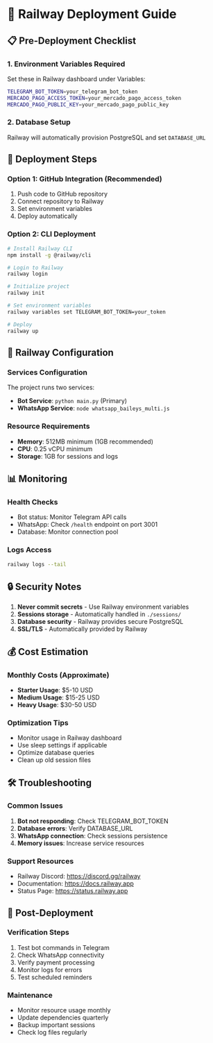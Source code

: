 # 🚂 Railway Deployment Guide

## 📋 Pre-Deployment Checklist

### 1. Environment Variables Required
Set these in Railway dashboard under Variables:

```bash
TELEGRAM_BOT_TOKEN=your_telegram_bot_token
MERCADO_PAGO_ACCESS_TOKEN=your_mercado_pago_access_token  
MERCADO_PAGO_PUBLIC_KEY=your_mercado_pago_public_key
```

### 2. Database Setup
Railway will automatically provision PostgreSQL and set `DATABASE_URL`

## 🚀 Deployment Steps

### Option 1: GitHub Integration (Recommended)
1. Push code to GitHub repository
2. Connect repository to Railway
3. Set environment variables
4. Deploy automatically

### Option 2: CLI Deployment
```bash
# Install Railway CLI
npm install -g @railway/cli

# Login to Railway
railway login

# Initialize project
railway init

# Set environment variables
railway variables set TELEGRAM_BOT_TOKEN=your_token

# Deploy
railway up
```

## 🔧 Railway Configuration

### Services Configuration
The project runs two services:
- **Bot Service**: `python main.py` (Primary)
- **WhatsApp Service**: `node whatsapp_baileys_multi.js`

### Resource Requirements
- **Memory**: 512MB minimum (1GB recommended)
- **CPU**: 0.25 vCPU minimum
- **Storage**: 1GB for sessions and logs

## 📊 Monitoring

### Health Checks
- Bot status: Monitor Telegram API calls
- WhatsApp: Check `/health` endpoint on port 3001
- Database: Monitor connection pool

### Logs Access
```bash
railway logs --tail
```

## 🔒 Security Notes

1. **Never commit secrets** - Use Railway environment variables
2. **Sessions storage** - Automatically handled in `./sessions/`
3. **Database security** - Railway provides secure PostgreSQL
4. **SSL/TLS** - Automatically provided by Railway

## 💰 Cost Estimation

### Monthly Costs (Approximate)
- **Starter Usage**: $5-10 USD
- **Medium Usage**: $15-25 USD  
- **Heavy Usage**: $30-50 USD

### Optimization Tips
- Monitor usage in Railway dashboard
- Use sleep settings if applicable
- Optimize database queries
- Clean up old session files

## 🛠️ Troubleshooting

### Common Issues
1. **Bot not responding**: Check TELEGRAM_BOT_TOKEN
2. **Database errors**: Verify DATABASE_URL
3. **WhatsApp connection**: Check sessions persistence
4. **Memory issues**: Increase service resources

### Support Resources
- Railway Discord: https://discord.gg/railway
- Documentation: https://docs.railway.app
- Status Page: https://status.railway.app

## 📝 Post-Deployment

### Verification Steps
1. Test bot commands in Telegram
2. Check WhatsApp connectivity  
3. Verify payment processing
4. Monitor logs for errors
5. Test scheduled reminders

### Maintenance
- Monitor resource usage monthly
- Update dependencies quarterly
- Backup important sessions
- Check log files regularly
